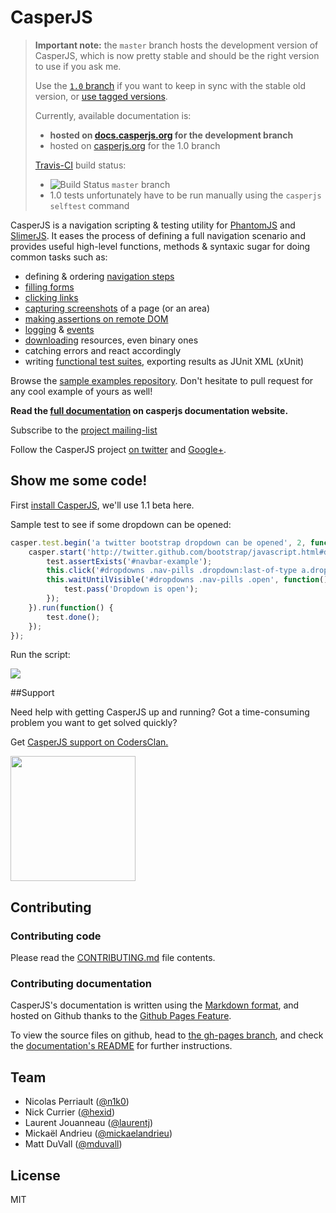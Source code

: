 # CasperJS

>**Important note:** the `master` branch hosts the development version of CasperJS, which is now pretty stable and should be the right version to use if you ask me.
>
>Use the [`1.0` branch](https://github.com/n1k0/casperjs/tree/1.0) if you want to keep in sync with the stable old version, or [use tagged versions](https://github.com/n1k0/casperjs/tags).
>
>Currently, available documentation is:
>
>- **hosted on [docs.casperjs.org](http://docs.casperjs.org/) for the development branch**
>- hosted on [casperjs.org](http://casperjs.org/) for the 1.0 branch
>
>[Travis-CI](http://travis-ci.org/n1k0/casperjs) build status:
>
>- ![Build Status](https://travis-ci.org/n1k0/casperjs.png?branch=master) `master` branch
>- 1.0 tests unfortunately have to be run manually using the `casperjs selftest` command

CasperJS is a navigation scripting & testing utility for [PhantomJS](http://www.phantomjs.org/)
and [SlimerJS](http://slimerjs.org/). It eases the process of defining a full navigation
scenario and provides useful high-level functions, methods & syntaxic sugar for doing common
tasks such as:

- defining & ordering [navigation steps](http://docs.casperjs.org/en/latest/quickstart.html)
- [filling forms](http://docs.casperjs.org/en/latest/modules/casper.html#fill)
- [clicking links](http://docs.casperjs.org/en/latest/modules/casper.html#click)
- [capturing screenshots](http://docs.casperjs.org/en/latest/modules/casper.html#captureselector) of a page (or an area)
- [making assertions on remote DOM](http://docs.casperjs.org/en/latest/modules/tester.html)
- [logging](http://docs.casperjs.org/en/latest/logging.html) & [events](http://docs.casperjs.org/en/latest/events-filters.html)
- [downloading](http://docs.casperjs.org/en/latest/modules/casper.html#download) resources, even binary ones
- catching errors and react accordingly
- writing [functional test suites](http://docs.casperjs.org/en/latest/testing.html), exporting results as JUnit XML (xUnit)

Browse the [sample examples repository](https://github.com/n1k0/casperjs/tree/master/samples).
Don't hesitate to pull request for any cool example of yours as well!

**Read the [full documentation](http://docs.casperjs.org/) on casperjs documentation website.**

Subscribe to the [project mailing-list](https://groups.google.com/forum/#!forum/casperjs)

Follow the CasperJS project [on twitter](https://twitter.com/casperjs_org) and [Google+](https://plus.google.com/b/106641872690063476159/).

## Show me some code!

First [install CasperJS](http://docs.casperjs.org/en/latest/installation.html), we'll use 1.1 beta here.

Sample test to see if some dropdown can be opened:

```javascript
casper.test.begin('a twitter bootstrap dropdown can be opened', 2, function(test) {
    casper.start('http://twitter.github.com/bootstrap/javascript.html#dropdowns', function() {
        test.assertExists('#navbar-example');
        this.click('#dropdowns .nav-pills .dropdown:last-of-type a.dropdown-toggle');
        this.waitUntilVisible('#dropdowns .nav-pills .open', function() {
            test.pass('Dropdown is open');
        });
    }).run(function() {
        test.done();
    });
});
```

Run the script:

![](http://cl.ly/image/271e2i403A0F/Capture%20d%E2%80%99%C3%A9cran%202013-01-20%20%C3%A0%2009.26.15.png)

##Support

Need help with getting CasperJS up and running? Got a time-consuming problem you want to get solved quickly?

Get <a href="http://codersclan.net/?repo_id=32">CasperJS support on CodersClan.</a>

<a href="http://codersclan.net/?repo_id=32"><img src="http://www.codersclan.net/gs_button/?repo_id=32" width="200"></a>
## Contributing

### Contributing code

Please read the [CONTRIBUTING.md](https://github.com/n1k0/casperjs/blob/master/CONTRIBUTING.md) file contents.

### Contributing documentation

CasperJS's documentation is written using the [Markdown format](http://daringfireball.net/projects/markdown/), and hosted on Github thanks to the [Github Pages Feature](http://pages.github.com/).

To view the source files on github, head to [the gh-pages branch](https://github.com/n1k0/casperjs/tree/gh-pages), and check the [documentation's README](https://github.com/n1k0/casperjs/tree/gh-pages#readme) for further instructions.

## Team

- Nicolas Perriault ([@n1k0](https://github.com/n1k0))
- Nick Currier ([@hexid](https://github.com/hexid))
- Laurent Jouanneau ([@laurentj](https://github.com/laurentj))
- Mickaël Andrieu ([@mickaelandrieu](https://github.com/mickaelandrieu))
- Matt DuVall ([@mduvall](https://github.com/mduvall))

## License

MIT
